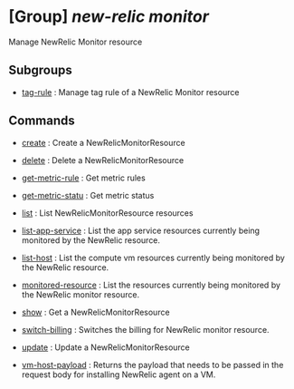 # [Group] _new-relic monitor_

Manage NewRelic Monitor resource

## Subgroups

- [tag-rule](/Commands/new-relic/monitor/tag-rule/readme.md)
: Manage tag rule of a NewRelic Monitor resource

## Commands

- [create](/Commands/new-relic/monitor/_create.md)
: Create a NewRelicMonitorResource

- [delete](/Commands/new-relic/monitor/_delete.md)
: Delete a NewRelicMonitorResource

- [get-metric-rule](/Commands/new-relic/monitor/_get-metric-rule.md)
: Get metric rules

- [get-metric-statu](/Commands/new-relic/monitor/_get-metric-statu.md)
: Get metric status

- [list](/Commands/new-relic/monitor/_list.md)
: List NewRelicMonitorResource resources

- [list-app-service](/Commands/new-relic/monitor/_list-app-service.md)
: List the app service resources currently being monitored by the NewRelic resource.

- [list-host](/Commands/new-relic/monitor/_list-host.md)
: List the compute vm resources currently being monitored by the NewRelic resource.

- [monitored-resource](/Commands/new-relic/monitor/_monitored-resource.md)
: List the resources currently being monitored by the NewRelic monitor resource.

- [show](/Commands/new-relic/monitor/_show.md)
: Get a NewRelicMonitorResource

- [switch-billing](/Commands/new-relic/monitor/_switch-billing.md)
: Switches the billing for NewRelic monitor resource.

- [update](/Commands/new-relic/monitor/_update.md)
: Update a NewRelicMonitorResource

- [vm-host-payload](/Commands/new-relic/monitor/_vm-host-payload.md)
: Returns the payload that needs to be passed in the request body for installing NewRelic agent on a VM.
